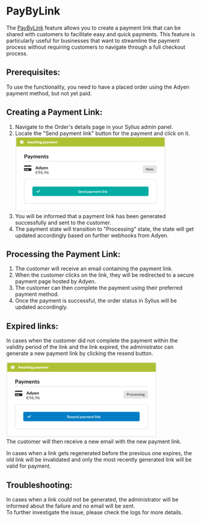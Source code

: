 # PayByLink

The [PayByLink](https://docs.adyen.com/unified-commerce/pay-by-link/) feature allows you to create a payment link that can be shared with customers to facilitate easy and quick payments.
This feature is particularly useful for businesses that want to streamline the payment process without requiring customers to navigate through a full checkout process.

## Prerequisites:
To use the functionality, you need to have a placed order using the Adyen payment method, but not yet paid.

## Creating a Payment Link:

1. Navigate to the Order's details page in your Sylius admin panel.
2. Locate the "Send payment link" button for the payment and click on it.
    <div align="left">
        <img height="200" width="400" src="./images/generate_payment_link.png"/>
    </div>
3. You will be informed that a payment link has been generated successfully and sent to the customer.
4. The payment state will transition to "Processing" state, the state will get updated accordingly based on further webhooks from Adyen.

## Processing the Payment Link:

1. The customer will receive an email containing the payment link.
2. When the customer clicks on the link, they will be redirected to a secure payment page hosted by Adyen.
3. The customer can then complete the payment using their preferred payment method.
4. Once the payment is successful, the order status in Sylius will be updated accordingly.

## Expired links:

In cases when the customer did not complete the payment within the validity period of the link and the link expired, the administrator can generate a new payment link by clicking the resend button.
    <div align="left">
        <img height="200" width="400" src="./images/regenerate_payment_link.png"/>
    </div>
The customer will then receive a new email with the new payment link.

In cases when a link gets regenerated before the previous one expires, the old link will be invalidated and only the most recently generated link will be valid for payment. 

## Troubleshooting:

In cases when a link could not be generated, the administrator will be informed about the failure and no email will be sent.<br>
To further investigate the issue, please check the logs for more details.
